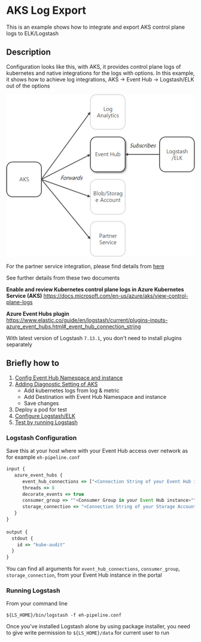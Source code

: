 # AKS Log Export
This is an example shows how to integrate and export AKS control plane logs to ELK/Logstash

## Description

Configuration looks like this, with AKS, it provides control plane logs of kubernetes and native integrations for the logs with options. In this example, it shows how to achieve log integrations, AKS -> Event Hub -> Logstash/ELK out of the options

![Deployment Architecture](images/config01.png)

For the partner service integration, please find details from [here](https://docs.microsoft.com/en-us/azure/partner-solutions/overview)

See further details from these two documents

**Enable and review Kubernetes control plane logs in Azure Kubernetes Service (AKS)**
https://docs.microsoft.com/en-us/azure/aks/view-control-plane-logs

**Azure Event Hubs plugin**
https://www.elastic.co/guide/en/logstash/current/plugins-inputs-azure_event_hubs.html#_event_hub_connection_string

With latest version of Logstash `7.13.1`, you don't need to install plugins separately

## Briefly how to

1. [Config Event Hub Namespace and instance](https://docs.microsoft.com/en-us/azure/event-hubs/event-hubs-create)
2. [Adding Diagnostic Setting of AKS](https://docs.microsoft.com/en-us/azure/aks/view-control-plane-logs)
    * Add kubernetes logs from log & metric
    * Add Destination with Event Hub Namespace and instance
    * Save changes
3. Deploy a pod for test 
4. [Configure Logstash/ELK](#logstash-configuration)
5. [Test by running Logstash](#running-logstash)

### Logstash Configuration

Save this at your host where with your Event Hub access over network as for example `eh-pipeline.conf`

```javascript
input {
   azure_event_hubs {
      event_hub_connections => ["<Connection String of your Event Hub instance>"]
      threads => 8
      decorate_events => true
      consumer_group => ""<Consumer Group in your Event Hub instance>""
      storage_connection => "<Connection String of your Storage Account>"
   }
}

output {
  stdout {
    id => "kube-audit"
  }
}
```
You can find all arguments for  `event_hub_connections`, `consumer_group`, `storage_connection`, from your Event Hub instance in the portal

### Running Logstash

From your command line

```command
${LS_HOME}/bin/logstash -f eh-pipeline.conf
```

Once you've installed Logstash alone by using package installer, you need to give write permission to `${LS_HOME}/data` for current user to run 